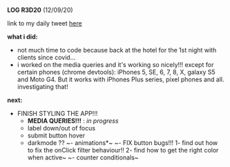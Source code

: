 **LOG R3D20** (12/09/20)

link to my daily tweet [here](https://twitter.com/Nightcoder2/status/1304679346284769280)


**what i did:**

- not much time to code because back at the hotel for the 1st night with clients since covid...
- i worked on the media queries and it's working so nicely!!! except for certain phones (chrome devtools): iPhones 5, SE, 6, 7, 8, X, galaxy S5 and Moto G4. But it works with iPhones Plus series, pixel phones and all.
investigating that!


**next:**
  
- FINISH STYLING THE APP!!! 
  - **MEDIA QUERIES!!!** : *in progress*
  - label down/out of focus
  - submit button hover
  - darkmode ??
~- animations*~
~- FIX button bugs!!! 1- find out how to fix the onClick filter behaviour!! 2- find how to get the right color when active~
~- counter conditionals~



 
